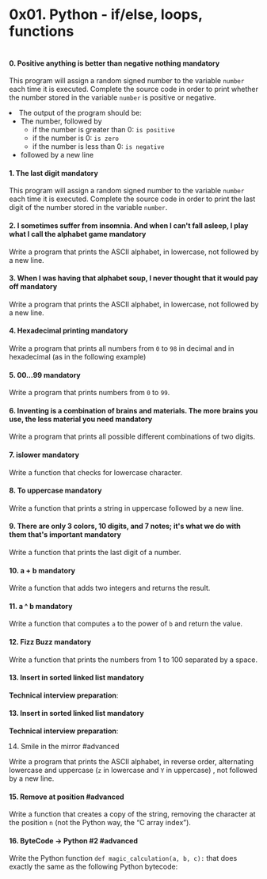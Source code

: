 <h1 class="gap">0x01. Python - if/else, loops, functions</h1>
<p><img src="https://s3.amazonaws.com/intranet-projects-files/holbertonschool-higher-level_programming+/233/code.png" alt="" style="" /></p>

<h4 class="task">
    0. Positive anything is better than negative nothing
      <span class="alert alert-warning mandatory-optional">
        mandatory
      </span>
</h4>
<p>This program will assign a random signed number to the variable <code>number</code> each time it is executed. Complete the source code in order to print whether the number stored in the variable <code>number</code> is positive or negative.</p>
<li>The output of the program should be:

<ul>
<li>The number, followed by

<ul>
<li>if the number is greater than 0: <code>is positive</code></li>
<li>if the number is 0: <code>is zero</code></li>
<li>if the number is less than 0: <code>is negative</code></li>
</ul></li>
<li>followed by a new line</li>
</ul></li>
</ul>

<h4 class="task">
    1. The last digit
      <span class="alert alert-warning mandatory-optional">
        mandatory
      </span>
  </h4>
  <p>This program will assign a random signed number to the variable <code>number</code> each time it is executed. Complete the source code in order to print the last digit of the number stored in the variable <code>number</code>.</p>

<h4 class="task">
    2. I sometimes suffer from insomnia. And when I can&#39;t fall asleep, I play what I call the alphabet game
      <span class="alert alert-warning mandatory-optional">
        mandatory
      </span>
  </h4>
  <p>Write a program that prints the ASCII alphabet, in lowercase, not followed by a new line.</p>
<h4 class="task">
    3. When I was having that alphabet soup, I never thought that it would pay off
      <span class="alert alert-warning mandatory-optional">
        mandatory
      </span>
  </h4>
  <p>Write a program that prints the ASCII alphabet, in lowercase, not followed by a new line.</p>
<h4 class="task">
    4. Hexadecimal printing
      <span class="alert alert-warning mandatory-optional">
        mandatory
      </span>
  </h4>
  <p>Write a program that prints all numbers from <code>0</code> to <code>98</code> in decimal and in hexadecimal (as in the following example)</p>
<h4 class="task">
    5. 00...99
      <span class="alert alert-warning mandatory-optional">
        mandatory
      </span>
  </h4>

  <p>Write a program that prints numbers from <code>0</code> to <code>99</code>.</p>
 <h4 class="task">
    6. Inventing is a combination of brains and materials. The more brains you use, the less material you need
      <span class="alert alert-warning mandatory-optional">
        mandatory
      </span>
  </h4>
  <p>Write a program that prints all possible different combinations of two digits.</p>
  <h4 class="task">
    7. islower
      <span class="alert alert-warning mandatory-optional">
        mandatory
      </span>
  </h4>
<p>Write a function that checks for lowercase character. </p>

 <h4 class="task">
    8. To uppercase
      <span class="alert alert-warning mandatory-optional">
        mandatory
      </span>
  </h4>
  <p>Write a function that prints a string in uppercase followed by a new line.</p>

<h4 class="task">
    9. There are only 3 colors, 10 digits, and 7 notes; it&#39;s what we do with them that&#39;s important
      <span class="alert alert-warning mandatory-optional">
        mandatory
      </span>
  </h4>
  <p>Write a function that prints the last digit of a number.</p>
 <h4 class="task">
    10. a + b
      <span class="alert alert-warning mandatory-optional">
        mandatory
      </span>
  </h4>
  <p>Write a function that adds two integers and returns the result.</p>
 <h4 class="task">
    11. a ^ b
      <span class="alert alert-warning mandatory-optional">
        mandatory
      </span>
  </h4>
  <p>Write a function that computes <code>a</code> to the power of <code>b</code> and return the value.</p>
 <h4 class="task">
    12. Fizz Buzz
      <span class="alert alert-warning mandatory-optional">
        mandatory
      </span>
  </h4>
  <p>Write a function that prints the numbers from 1 to 100 separated by a space. </p>
 <h4 class="task">
    13. Insert in sorted linked list
      <span class="alert alert-warning mandatory-optional">
        mandatory
      </span>
  </h4>
  <p><strong>Technical interview preparation</strong>: </p>
 <h4 class="task">
    13. Insert in sorted linked list
      <span class="alert alert-warning mandatory-optional">
        mandatory
      </span>
  </h4>

  <p><strong>Technical interview preparation</strong>: </p>

14. Smile in the mirror
      <span class="alert alert-info mandatory-optional">
        #advanced
      </span>
  </h4>

  <p>Write a program that prints the ASCII alphabet, in reverse order, alternating lowercase and uppercase (<code>z</code> in lowercase and <code>Y</code> in uppercase) , not followed by a new line.</p>

<h4 class="task">
    15. Remove at position
      <span class="alert alert-info mandatory-optional">
        #advanced
      </span>
  </h4>

  <p>Write a function that creates a copy of the string, removing the character at the position <code>n</code> (not the Python way, the &ldquo;C array index&rdquo;).</p>

<h4 class="task">
    16. ByteCode -&gt; Python #2
      <span class="alert alert-info mandatory-optional">
        #advanced
      </span>
  </h4>

  <p>Write the Python function <code>def magic_calculation(a, b, c):</code> that does exactly the same as the following Python bytecode:</p>